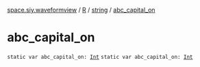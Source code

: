 [space.siy.waveformview](../../index.md) / [R](../index.md) / [string](index.md) / [abc_capital_on](./abc_capital_on.md)

# abc_capital_on

`static var abc_capital_on: `[`Int`](https://kotlinlang.org/api/latest/jvm/stdlib/kotlin/-int/index.html)
`static var abc_capital_on: `[`Int`](https://kotlinlang.org/api/latest/jvm/stdlib/kotlin/-int/index.html)